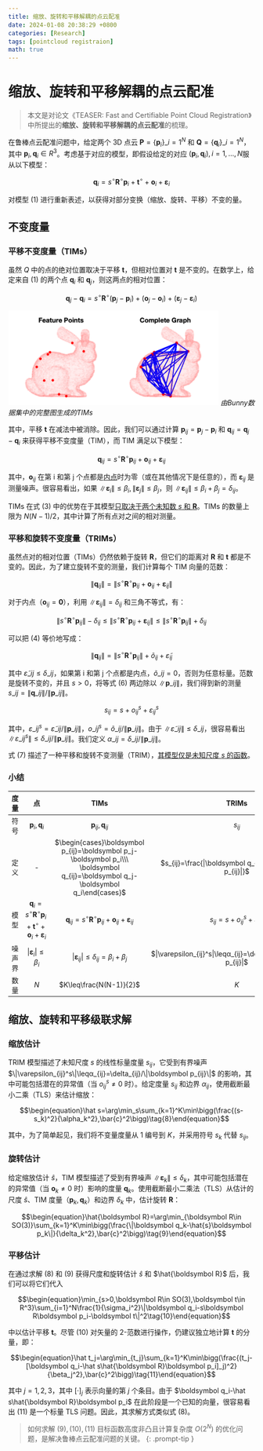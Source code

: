```yaml
---
title: 缩放、旋转和平移解耦的点云配准
date: 2024-01-08 20:38:29 +0800
categories: [Research]
tags: [pointcloud registraion]
math: true
---
```


# 缩放、旋转和平移解耦的点云配准

> 本文是对论文《TEASER: Fast and Certifiable Point Cloud Registration》中所提出的**缩放、旋转和平移解耦的点云配准**的梳理。

在鲁棒点云配准问题中，给定两个 3D 点云 $\boldsymbol P=\lbrace\boldsymbol p_i\rbrace\_{i=1}^N$ 和 $\boldsymbol Q=\lbrace\boldsymbol q_i\rbrace\_{i=1}^N$，其中 $\boldsymbol p_i,\boldsymbol q_i\in R^3$。考虑基于对应的模型，即假设给定的对应 $(\boldsymbol p_i,\boldsymbol q_i),i=1,...,N$服从以下模型：

$$\begin{equation}\boldsymbol q_i=s^\circ\boldsymbol R^\circ\boldsymbol p_i+\boldsymbol t^\circ+\boldsymbol o_i+\boldsymbol \varepsilon_i\tag{1}\end{equation}$$

对模型 $(1)$ 进行重新表述，以获得对部分变换（缩放、旋转、平移）不变的量。

## 不变度量

### 平移不变度量（TIMs）

虽然 $Q$ 中的点的绝对位置取决于平移 $\boldsymbol t$，但相对位置对 $\boldsymbol t$ 是不变的。在数学上，给定来自 $(1)$ 的两个点 $\boldsymbol q_i$ 和 $\boldsymbol q_j$，则这两点的相对位置：

$$\begin{equation}\boldsymbol q_j-\boldsymbol q_i=s^\circ\boldsymbol R^\circ(\boldsymbol p_j-\boldsymbol p_i)+(\boldsymbol o_j-\boldsymbol o_i)+(\boldsymbol \varepsilon_j-\boldsymbol \varepsilon_i)\tag{2}\end{equation}$$

![image-20240121164943879](assets/img/20240119/image-20240121164943879.png)
_由Bunny数据集中的完整图生成的TIMs_

其中，平移 $\boldsymbol t$ 在减法中被消除。因此，我们可以通过计算 $\boldsymbol p_{ij}=\boldsymbol p_j-\boldsymbol p_i$ 和 $\boldsymbol q_{ij}=\boldsymbol q_j-\boldsymbol q_i$ 来获得平移不变度量（TIM），而 TIM 满足以下模型：

$$\begin{equation}\boldsymbol q_{ij}=s^\circ\boldsymbol R^\circ\boldsymbol p_{ij}+\boldsymbol o_{ij}+\boldsymbol \varepsilon_{ij}\tag{3}\end{equation}$$

其中，$\boldsymbol o_{ij}$ 在第 i 和第 j 个点都是<u>内点</u>时为零（或在其他情况下是任意的），而 $\boldsymbol \varepsilon_{ij}$ 是测量噪声。很容易看出，如果 $\|\boldsymbol\varepsilon_i\|\leq\beta_i,\|\boldsymbol\varepsilon_j\|\leq\beta_j$，则 $\|\boldsymbol\varepsilon_{ij}\|\leq\beta_i+\beta_j=\delta_{ij}$。

TIMs 在式 $(3)$ 中的优势在于其模型<u>只取决于两个未知数 $s$ 和 $\boldsymbol R$</u>。TIMs 的数量上限为 $N(N-1)/2$，其中计算了所有点对之间的相对测量。

### 平移和旋转不变度量（TRIMs）

虽然点对的相对位置（TIMs）仍然依赖于旋转 $\boldsymbol R$，但它们的距离对 $\boldsymbol R$ 和 $\boldsymbol t$ 都是不变的。因此，为了建立旋转不变的测量，我们计算每个 TIM 向量的范数：

$$\begin{equation}\|\boldsymbol q_{ij}\|=\|s^\circ\boldsymbol R^\circ\boldsymbol p_{ij}+\boldsymbol o_{ij}+\boldsymbol \varepsilon_{ij}\|\tag{4}\end{equation}$$

对于内点（$\boldsymbol o_{ij}=\boldsymbol 0$），利用 $\|\boldsymbol\varepsilon_{ij}\|=\delta_{ij}$ 和三角不等式，有：

$$\begin{equation}\|s^\circ\boldsymbol R^\circ\boldsymbol p_{ij}\|-\delta_{ij}\leq\|s^\circ\boldsymbol R^\circ\boldsymbol p_{ij}+\boldsymbol \varepsilon_{ij}\|\leq\|s^\circ\boldsymbol R^\circ\boldsymbol p_{ij}\|+\delta_{ij}\tag{5}\end{equation}$$

可以把 $(4)$ 等价地写成：

$$\begin{equation}\|\boldsymbol q_{ij}\|=\|s^\circ\boldsymbol R^\circ\boldsymbol p_{ij}\|+\widetilde{o}_{ij}+\widetilde{\varepsilon}_{ij}\tag{6}\end{equation}$$

其中 $\widetilde{\varepsilon}\_{ij}\leq\delta\_{ij}$，如果第 i 和第 j 个点都是内点，$\widetilde{o}\_{ij}=0$，否则为任意标量。范数是旋转不变的，并且 $s>0$，将等式 $(6)$ 两边除以 $\|\boldsymbol p\_{ij}\|$，我们得到新的测量 $s\_{ij}=\|\boldsymbol q\_{ij}\|/\|\boldsymbol p\_{ij}\|$。

$$\begin{equation}s_{ij}=s+o_{ij}^s+\varepsilon_{ij}^s\tag{7}\end{equation}$$

其中，$\varepsilon\_{ij}^s=\widetilde{\varepsilon}\_{ij}/\|\boldsymbol p\_{ij}\|$，$o\_{ij}^s=\widetilde{o}\_{ij}/\|\boldsymbol p\_{ij}\|$。由于 $\|\widetilde\varepsilon\_{ij}\|\leq\delta\_{ij}$，很容易看出 $\|\varepsilon\_{ij}^s\|\leq\delta\_{ij}/\|\boldsymbol p\_{ij}\|$。我们定义 $α\_{ij}=δ\_{ij}/\|\boldsymbol p\_{ij}\|$。

式 $(7)$ 描述了一种平移和旋转不变测量（TRIM），<u>其模型仅是未知尺度 $s$ 的函数</u>。

### 小结

|  度量  |                              点                              |                             TIMs                             |                            TRIMs                             |
| :----: | :----------------------------------------------------------: | :----------------------------------------------------------: | :----------------------------------------------------------: |
|  符号  |              $\boldsymbol p_i,\boldsymbol q_i$               |           $\boldsymbol p_{ij},\boldsymbol q_{ij}$            |                           $s_{ij}$                           |
|  定义  |                              -                               | $\begin{cases}\boldsymbol p_{ij}=\boldsymbol p_j-\boldsymbol p_i\\\ \boldsymbol q_{ij}=\boldsymbol q_j-\boldsymbol q_i\end{cases}$ | $s_{ij}=\frac{\|\boldsymbol q_{ij}\|}{\|\boldsymbol p_{ij}\|}$ |
|  模型  | $\boldsymbol q_i=s^\circ\boldsymbol R^\circ\boldsymbol p_i+\boldsymbol t^\circ+\boldsymbol o_i+\boldsymbol \varepsilon_i$ | $\boldsymbol q_{ij}=s^\circ\boldsymbol R^\circ\boldsymbol p_{ij}+\boldsymbol o_{ij}+\boldsymbol \varepsilon_{ij}$ |            $s_{ij}=s+o_{ij}^s+\varepsilon_{ij}^s$            |
| 噪声界 |          $\|\boldsymbol \varepsilon_i\|\leq\beta_i$          | $\|\boldsymbol\varepsilon_{ij}\|\leq\delta_{ij}=\beta_i+\beta_j$ | $\|\varepsilon_{ij}^s\|\leqα_{ij}=\delta_{ij}/\|\boldsymbol p_{ij}\|$ |
|  数量  |                             $N$                              |                   $K\leq\frac{N(N-1)}{2}$                    |                             $K$                              |

## 缩放、旋转和平移级联求解

### 缩放估计

TRIM 模型描述了未知尺度 $s$ 的线性标量度量 $s_{ij}$，它受到有界噪声 $\|\varepsilon_{ij}^s\|\leqα_{ij}=\delta_{ij}/\|\boldsymbol p_{ij}\|$ 的影响，其中可能包括潜在的异常值（当 $o_{ij}^s\neq0$ 时）。给定度量 $s_{ij}$ 和边界 $\alpha_{ij}$，使用截断最小二乘（TLS）来估计缩放：

$$\begin{equation}\hat s=\arg\min_s\sum_{k=1}^K\min\bigg(\frac{(s-s_k)^2}{\alpha_k^2},\bar{c}^2\bigg)\tag{8}\end{equation}$$

其中，为了简单起见，我们将不变量度量从 $1$ 编号到 $K$，并采用符号 $s_k$ 代替 $s_{ij}$。

### 旋转估计

给定缩放估计 $\hat{s}$，TIM 模型描述了受到有界噪声 $\|\boldsymbol\varepsilon_k\|\leq\delta_k$，其中可能包括潜在的异常值（当 $\boldsymbol o_k\neq0$ 时）影响的度量 $\boldsymbol q_k$。使用截断最小二乘法（TLS）从估计的尺度 $\hat{s}$、TIM 度量（$\boldsymbol p_k,\boldsymbol q_k$）和边界 $\delta_k$ 中，估计旋转 $\boldsymbol R$：

$$\begin{equation}\hat{\boldsymbol R}=\arg\min_{\boldsymbol R\in SO(3)}\sum_{k=1}^K\min\bigg(\frac{\|\boldsymbol q_k-\hat{s}\boldsymbol p_k\|}{\delta_k^2},\bar{c}^2\bigg)\tag{9}\end{equation}$$

### 平移估计

在通过求解 $(8)$ 和 $(9)$ 获得尺度和旋转估计 $\hat s$ 和 $\hat{\boldsymbol R}$ 后，我们可以将它们代入

$$\begin{equation}\min_{s>0,\boldsymbol R\in SO(3),\boldsymbol t\in R^3}\sum_{i=1}^N\frac{1}{\sigma_i^2}\|\boldsymbol q_i-s\boldsymbol R\boldsymbol p_i-\boldsymbol t\|^2\tag{10}\end{equation}$$

中以估计平移 $\boldsymbol t$。尽管 $(10)$ 对矢量的 2-范数进行操作，仍建议独立地计算 $\boldsymbol t$ 的分量，即：

$$\begin{equation}\hat t_j=\arg\min_{t_j}\sum_{k=1}^K\min\bigg(\frac{(t_j-[\boldsymbol q_i-\hat s\hat{\boldsymbol R}\boldsymbol p_i]_j)^2}{\beta_j^2},\bar{c}^2\bigg)\tag{11}\end{equation}$$

其中 $j=1,2,3$，其中 $[·]_j$ 表示向量的第 $j$ 个条目。由于 $\boldsymbol q_i-\hat s\hat{\boldsymbol R}\boldsymbol p_i$ 在此阶段是一个已知的向量，很容易看出 $(11)$ 是一个标量 TLS 问题。因此，其求解方式类似式 $(8)$。

> 如何求解 $(9),(10),(11)$ 目标函数高度非凸且计算复杂度 $O(2^N)$ 的优化问题，是解决鲁棒点云配准问题的关键。
{: .prompt-tip }
